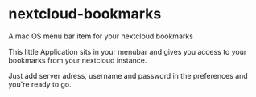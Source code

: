 # nextcloud-bookmarks
A mac OS menu bar item for your nextcloud bookmarks

This little Application sits in your menubar and gives you access to your bookmarks from your nextcloud instance.

Just add server adress, username and password in the preferences and you're ready to go.
